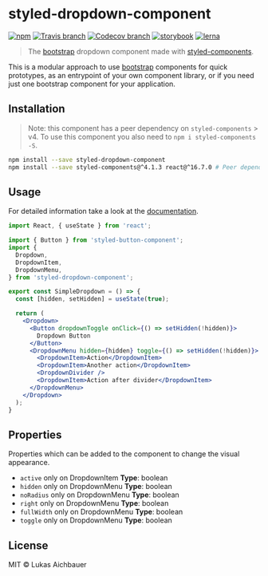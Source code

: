 # styled-dropdown-component

[![npm](https://img.shields.io/npm/v/styled-dropdown-component.svg?style=flat-square)](https://www.npmjs.com/package/styled-dropdown-component)
[![Travis branch](https://img.shields.io/travis/aichbauer/styled-bootstrap-components/master.svg?style=flat-square)](https://travis-ci.org/aichbauer/styled-bootstrap-components)
[![Codecov branch](https://img.shields.io/codecov/c/github/aichbauer/styled-bootstrap-components/master.svg?style=flat-square)](https://codecov.io/gh/aichbauer/styled-bootstrap-components)
[![storybook](https://img.shields.io/badge/docs%20with-storybook-f1618c.svg?style=flat-square)](https://aichbauer.github.io/styled-bootstrap-components)
[![lerna](https://img.shields.io/badge/maintained%20with-lerna-cc00ff.svg?style=flat-square)](https://lernajs.io/)

> The [bootstrap](https://getbootstrap.com) dropdown component made with [styled-components](https://styled-components.com).

This is a modular approach to use [bootstrap](https://getbootstrap.com)
components for quick prototypes, as an entrypoint of your own component
library, or if you need just one bootstrap component for your application.

## Installation

> Note: this component has a peer dependency on `styled-components` > v4. To use this component you also need to `npm i styled-components -S`.

```sh
npm install --save styled-dropdown-component
npm install --save styled-components@^4.1.3 react@^16.7.0 # Peer dependencies
```

## Usage

For detailed information take a look at the [documentation](https://aichbauer.github.io/styled-bootstrap-components).

```jsx
import React, { useState } from 'react';

import { Button } from 'styled-button-component';
import {
  Dropdown,
  DropdownItem,
  DropdownMenu,
} from 'styled-dropdown-component';

export const SimpleDropdown = () => {
  const [hidden, setHidden] = useState(true);

  return (
    <Dropdown>
      <Button dropdownToggle onClick={() => setHidden(!hidden)}>
        Dropdown Button
      </Button>
      <DropdownMenu hidden={hidden} toggle={() => setHidden(!hidden)}>
        <DropdownItem>Action</DropdownItem>
        <DropdownItem>Another action</DropdownItem>
        <DropdownDivider />
        <DropdownItem>Action after divider</DropdownItem>
      </DropdownMenu>
    </Dropdown>
  );
}
```

## Properties

Properties which can be added to the component to change the visual appearance.

* `active` only on DropdownItem **Type**: boolean
* `hidden` only on DropdownMenu **Type**: boolean
* `noRadius` only on DropdownMenu **Type**: boolean
* `right` only on DropdownMenu **Type**: boolean
* `fullWidth` only on DropdownMenu **Type**: boolean
* `toggle` only on DropdownMenu **Type**: boolean

## License

MIT © Lukas Aichbauer
